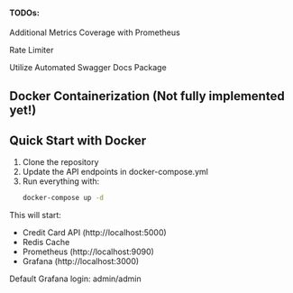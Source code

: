 #### TODOs:

Additional Metrics Coverage with Prometheus

Rate Limiter

Utilize Automated Swagger Docs Package

## Docker Containerization (Not fully implemented yet!)

## Quick Start with Docker

1. Clone the repository
2. Update the API endpoints in docker-compose.yml
3. Run everything with:
   ```bash
   docker-compose up -d
   ```

This will start:

- Credit Card API (http://localhost:5000)
- Redis Cache
- Prometheus (http://localhost:9090)
- Grafana (http://localhost:3000)

Default Grafana login: admin/admin
